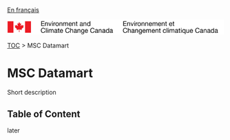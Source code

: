 [En français](readme_fr.md)

![ECCC logo](../img_eccc-logo.png)

[TOC](../readme.md) > MSC Datamart


MSC Datamart
==========

Short description

Table of Content
----------------

later